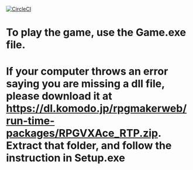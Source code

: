 [![CircleCI](https://dl.circleci.com/status-badge/img/circleci/8UAoF94EVo6mjUwzz5axti/R8HQjPcchtGaV4WFpL1FNg/tree/main.svg?style=svg)](https://dl.circleci.com/status-badge/redirect/circleci/8UAoF94EVo6mjUwzz5axti/R8HQjPcchtGaV4WFpL1FNg/tree/main)
# To play the game, use the Game.exe file.
# If your computer throws an error saying you are missing a dll file, please download it at https://dl.komodo.jp/rpgmakerweb/run-time-packages/RPGVXAce_RTP.zip. Extract that folder, and follow the instruction in Setup.exe

